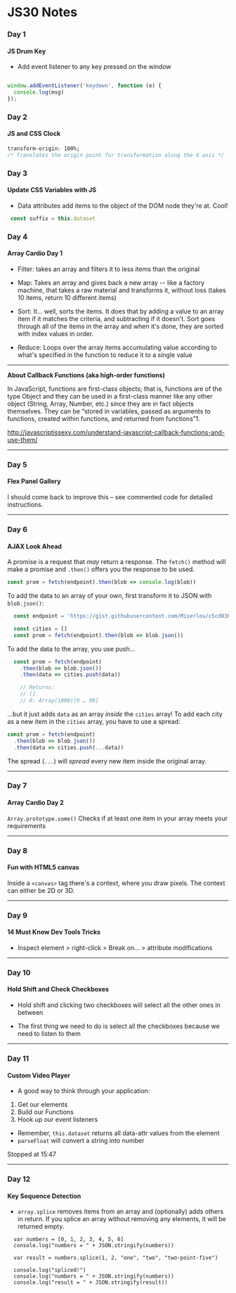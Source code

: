
# JS30 Notes

### Day 1
#### JS Drum Key

 - Add event listener to any key pressed on the window

```javascript

window.addEventListener('keydown', function (e) {
  console.log(msg)
});

```

### Day 2
#### JS and CSS Clock

```css
transform-origin: 100%;
/* Translates the origin point for transformation along the X axis */
```

### Day 3
#### Update CSS Variables with JS

 - Data attributes add items to the object of the DOM node they're at. Cool!

 ```javascript
  const suffix = this.dataset
 ```

### Day 4
#### Array Cardio Day 1
 - Filter: takes an array and filters it to less items than the original

 - Map: Takes an array and gives back a new array -- like a factory machine, that takes a raw material and transforms it, without loss (takes 10 items, return 10 different items)

 - Sort: It... well, sorts the items. It does that by adding a value to an array item if it matches the criteria, and subtracting if it doesn't. Sort goes through all of the items in the array and when it's done, they are sorted with index values in order.

 - Reduce: Loops over the array items accumulating value according to what's specified in the function to reduce it to a single value

---

**About Callback Functions (aka high-order functions)**

In JavaScript, functions are first-class objects; that is, functions are of the type Object and they can be used in a first-class manner like any other object (String, Array, Number, etc.) since they are in fact objects themselves. They can be “stored in variables, passed as arguments to functions, created within functions, and returned from functions”1.


http://javascriptissexy.com/understand-javascript-callback-functions-and-use-them/

---

### Day 5
#### Flex Panel Gallery

I should come back to improve this – see commented code for detailed instructions.

---

### Day 6
#### AJAX Look Ahead

A promise is a request that _may_ return a response. The `fetch()` method will make a promise and `.then()` offers you the response to be used.

```javascript
const prom = fetch(endpoint).then(blob => console.log(blob))

```

To add the data to an array of your own, first transform it to JSON with `blob.json()`:


```javascript
  const endpoint = 'https://gist.githubusercontent.com/Miserlou/c5cd8364bf9b2420bb29/raw/2bf258763cdddd704f8ffd3ea9a3e81d25e2c6f6/cities.json';

  const cities = []
  const prom = fetch(endpoint).then(blob => blob.json())
```

To add the data to the array, you use push...

```javascript
  const prom = fetch(endpoint)
    .then(blob => blob.json())
    .then(data => cities.push(data))

    // Returns:
    // []
    // 0: Array(1000)[0 … 99]

```

...but it just adds `data` as an array _inside_ the `cities` array! To add each city as a new item in the `cities` array, you have to use a spread:


```javascript
const prom = fetch(endpoint)
  .then(blob => blob.json())
  .then(data => cities.push(...data))
```

The spread (`...`) will _spread_ every new item inside the original array.

---

### Day 7
#### Array Cardio Day 2

`Array.prototype.some()` Checks if at least one item in your array meets your requirements

---

### Day 8
#### Fun with HTML5 canvas

Inside a `<canvas>` tag there's a context, where you draw pixels. The context can either be 2D or 3D.

---

### Day 9
#### 14 Must Know Dev Tools Tricks

 - Inspect element > right-click > Break on... > attribute modifications

---

### Day 10
#### Hold Shift and Check Checkboxes

 - Hold shift and clicking two checkboxes will select all the other ones in between

 - The first thing we need to do is select all the checkboxes because we need to listen to them

---

### Day 11
#### Custom Video Player

 - A good way to think through your application:
 1. Get our elements
 2. Build our Functions
 3. Hook up our event listeners

 - Remember, `this.dataset` returns all data-attr values from the element
 - `parseFloat` will convert a string into number

 Stopped at 15:47


---

### Day 12
#### Key Sequence Detection

 - `array.splice` removes items from an array and (optionally) adds others in return. If you splice an array without removing any elements, it will be returned empty.

 ```
   var numbers = [0, 1, 2, 3, 4, 5, 6]
   console.log("numbers = " + JSON.stringify(numbers))

   var result = numbers.splice(1, 2, "one", "two", "two-point-five")

   console.log("spliced!")
   console.log("numbers = " + JSON.stringify(numbers))
   console.log("result = " + JSON.stringify(result))
```
